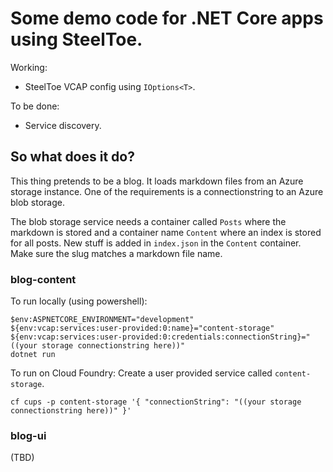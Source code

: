 # Some demo code for .NET Core apps using SteelToe.

Working:
 - SteelToe VCAP config using `IOptions<T>`.

To be done:
 - Service discovery.

## So what does it do?

This thing pretends to be a blog. It loads markdown files from an Azure storage instance. One of the requirements is a connectionstring to an Azure blob storage.

The blob storage service needs a container called `Posts` where the markdown is stored and a container name `Content` where an index is stored for all posts. New stuff is added in `index.json` in the `Content` container. Make sure the slug matches a markdown file name.

### blog-content

To run locally (using powershell):

    $env:ASPNETCORE_ENVIRONMENT="development"
    ${env:vcap:services:user-provided:0:name}="content-storage"
    ${env:vcap:services:user-provided:0:credentials:connectionString}="((your storage connectionstring here))"
    dotnet run

To run on Cloud Foundry: Create a user provided service called `content-storage`.

    cf cups -p content-storage '{ "connectionString": "((your storage connectionstring here))" }'

### blog-ui

(TBD)